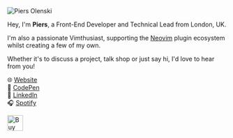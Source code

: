 <img src="https://res.cloudinary.com/piers/image/upload/e_colorize:50,co_rgb:4493f8/e_camera:up_0;right_0;frames_36/dl_2,f_webp,fl_animated/b_rgb:0d1117/dpr_2.0/c_fill,w_1500,h_1400/b_auto,c_pad,w_425,h_213/bust" alt="Piers Olenski"  style="max-width: 100%;">

Hey, I'm **Piers**, a Front-End Developer and Technical Lead from London, UK.

I'm also a passionate Vimthusiast, supporting the [Neovim](https://neovim.io/) plugin ecosystem whilst creating a few of my own.

Whether it's to discuss a project, talk shop or just say hi, I'd love to hear from you!

🌐 [Website](https://www.piersolenski.com/)
<br>
🎨 [CodePen](https://codepen.io/piers)
<br>
👔 [LinkedIn](https://www.linkedin.com/in/piersolenski/)
<br>
🎧 [Spotify](https://open.spotify.com/user/justorbiting)

<a href='https://ko-fi.com/piersolenski' target='_blank'>
    <img height='36' style='border:0px;height:36px;' src='https://cdn.ko-fi.com/cdn/kofi1.png?v=3' border='0' alt='Buy Me a Coffee at ko-fi.com' />
</a>

